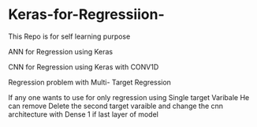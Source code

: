 # Keras-for-Regressiion-
This Repo is for self learning purpose 


ANN for Regression using  Keras 

CNN for Regression using Keras  with CONV1D 

Regression problem with Multi- Target Regression 


If any one wants to use for only regression using Single target Varibale He can remove Delete the second target varaible and change the cnn architecture  with Dense 1  if last layer of model 
